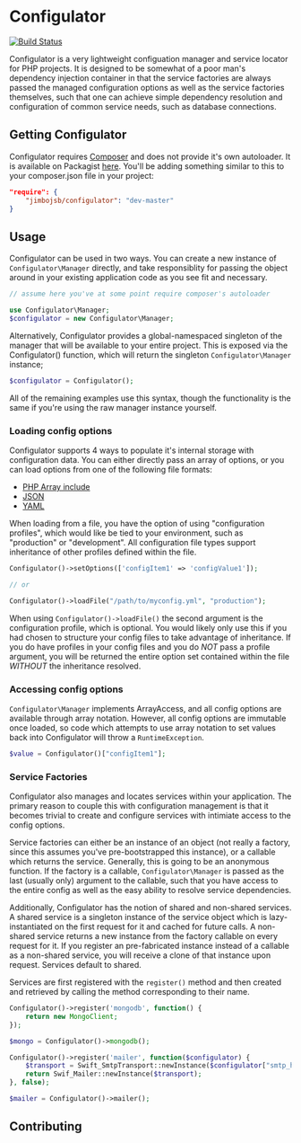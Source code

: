 # Configulator

[![Build Status](https://travis-ci.org/jimbojsb/configulator.png?branch=master)](https://travis-ci.org/jimbojsb/configulator)

Configulator is a very lightweight configuation manager and service locator for PHP projects. It is designed to be somewhat of a poor man's dependency injection container in that the service factories are always passed the managed configuration options as well as the service factories themselves, such that one can achieve simple dependency resolution and configuration of common service needs, such as database connections.

## Getting Configulator
Configulator requires [Composer](http://getcomposer.org) and does not provide it's own autoloader. It is available on Packagist [here](https://packagist.org/packages/jimbojsb/configulator). You'll be adding something similar to this to your composer.json file in your project:

```json
"require": {
    "jimbojsb/configulator": "dev-master"
}
```

## Usage
Configulator can be used in two ways. You can create a new instance of `Configulator\Manager` directly, and take responsiblity
for passing the object around in your existing application code as you see fit and necessary.

```php
// assume here you've at some point require composer's autoloader

use Configulator\Manager;
$configulator = new Configulator\Manager;
```

Alternatively, Configulator provides a global-namespaced singleton of the manager that will be available to your entire project. This is exposed via the Configulator() function, which will return the singleton `Configulator\Manager` instance;

```php
$configulator = Configulator();
```

All of the remaining examples use this syntax, though the functionality is the same if you're using the raw manager instance yourself.


### Loading config options
Configulator supports 4 ways to populate it's internal storage with configuration data. You can either directly pass an array of options, or you can load options from one of the following file formats:
* [PHP Array include](https://github.com/jimbojsb/configulator/blob/master/tests/resources/test_config.php)
* [JSON](https://github.com/jimbojsb/configulator/blob/master/tests/resources/test_config.json)
* [YAML](https://github.com/jimbojsb/configulator/blob/master/tests/resources/test_config.yml)

When loading from a file, you have the option of using "configuration profiles", which would like be tied to your environment, such as "production" or "development". All configuration file types support inheritance of other profiles defined within the file.

```php
Configulator()->setOptions(['configItem1' => 'configValue1']);

// or

Configulator()->loadFile("/path/to/myconfig.yml", "production");
```

When using `Configulator()->loadFile()` the second argument is the configuration profile, which is optional. You would likely only use this if you had chosen to structure your config files to take advantage of inheritance. If you do have profiles in your config files and you do _NOT_ pass a profile argument, you will be returned the entire option set contained within the file _WITHOUT_ the inheritance resolved.

### Accessing config options
`Configulator\Manager` implements ArrayAccess, and all config options are available through array notation. However, all config options are immutable once loaded, so code which attempts to use array notation to set values back into Configulator will throw a `RuntimeException`.

```php
$value = Configulator()["configItem1"];
```

### Service Factories
Configulator also manages and locates services within your application. The primary reason to couple this with configuration management is that it becomes trivial to create and configure services with intimiate access to the config options.

Service factories can either be an instance of an object (not really a factory, since this assumes you've pre-bootstrapped this instance), or a callable which returns the service. Generally, this is going to be an anonymous function. If the factory is a callable, `Configulator\Manager` is passed as the last (usually only) argument to the callable, such that you have access to the entire config as well as the easy ability to resolve service dependencies.

Additionally, Configulator has the notion of shared and non-shared services. A shared service is a singleton instance of the service object which is lazy-instantiated on the first request for it and cached for future calls. A non-shared service returns a new instance from the factory callable on every request for it. If you register an pre-fabricated instance instead of a callable as a non-shared service, you will receive a clone of that instance upon request. Services default to shared.

Services are first registered with the `register()` method and then created and retrieved by calling the method corresponding to their name.

```php
Configulator()->register('mongodb', function() {
    return new MongoClient;
});

$mongo = Configulator()->mongodb();

Configulator()->register('mailer', function($configulator) {
    $transport = Swift_SmtpTransport::newInstance($configulator["smtp_host"], $configulator["smtp_port"]);
    return Swif_Mailer::newInstance($transport);
}, false);

$mailer = Configulator()->mailer();

```

## Contributing
